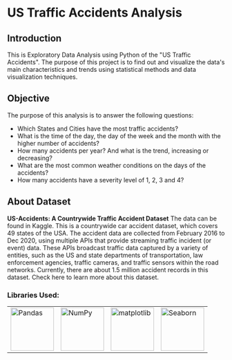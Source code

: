 # US Traffic Accidents Analysis

## Introduction

This is Exploratory Data Analysis using Python of the "US Traffic Accidents". The purpose of this project is to find out and visualize the data's main characteristics and trends using statistical methods and data visualization techniques.


## Objective

The purpose of this analysis is to answer the following questions:

* Which States and Cities have the most traffic accidents?
* What is the time of the day, the day of the week and the month with the higher number of accidents?
* How many accidents per year? And what is the trend, increasing or decreasing?
* What are the most common weather conditions on the days of the accidents?
* How many accidents have a severity level of 1, 2, 3 and 4?


## About Dataset

**US-Accidents: A Countrywide Traffic Accident Dataset**
The data can be found in Kaggle. This is a countrywide car accident dataset, which covers 49 states of the USA. The accident data are collected from February 2016 to Dec 2020, using multiple APIs that provide streaming traffic incident (or event) data. These APIs broadcast traffic data captured by a variety of entities, such as the US and state departments of transportation, law enforcement agencies, traffic cameras, and traffic sensors within the road networks. Currently, there are about 1.5 million accident records in this dataset. Check here to learn more about this dataset.


### Libraries Used:
<table>
<tbody>
<tr>
<td><a><img src="https://pandas.pydata.org/docs/_static/pandas.svg" alt="Pandas" align="center" width="100"/></a></td>
<td><a><img src="https://upload.wikimedia.org/wikipedia/commons/thumb/3/31/NumPy_logo_2020.svg/1280px-NumPy_logo_2020.svg.png" alt="NumPy" align="center" width="100"/></a></td>
<td><a><img src="https://matplotlib.org/_static/logo2_compressed.svg" alt="matplotlib" align="center" width="100"/></a></td>
<td><a><img src="https://seaborn.pydata.org/_static/logo-wide-lightbg.svg" alt="Seaborn" align="center" width="100"/></a></td>
</tr>
</tbody>
